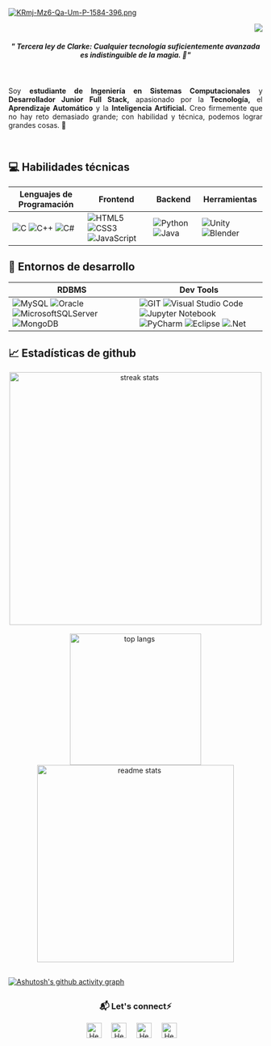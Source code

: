 [![KRmj-Mz6-Qa-Um-P-1584-396.png](https://i.postimg.cc/HkXSSH13/KRmj-Mz6-Qa-Um-P-1584-396.png)](https://postimg.cc/Yv2f959m)
<p align="right">
  <a href="https://visitcount.itsvg.in">
     <img src="https://visitcount.itsvg.in/api?id=Jjmoreno24&label=Profile%20Views&color=6&icon=5&pretty=true" />
  </a>
</p>


<h5 align="center">" Tercera ley de Clarke: Cualquier tecnología suficientemente avanzada es indistinguible de la magia. 🎢"</h5>
<br>
<p align="justify">
Soy <b>estudiante de Ingeniería en Sistemas Computacionales</b> y <b>Desarrollador Junior Full Stack,</b> apasionado por la <b>Tecnología,</b> el <b>Aprendizaje Automático</b> y la <b>Inteligencia Artificial.</b> Creo firmemente que no hay reto demasiado grande; con habilidad y técnica, podemos lograr grandes cosas. 🍵
</p>
<br>

## 💻 Habilidades técnicas

| Lenguajes de Programación | Frontend | Backend | Herramientas |
|---|---|---|---|
| ![C](https://img.shields.io/badge/c-%2300599C.svg?style=for-the-badge&logo=c&logoColor=white) ![C++](https://img.shields.io/badge/c++-%2300599C.svg?style=for-the-badge&logo=c%2B%2B&logoColor=white) ![C#](https://img.shields.io/badge/c%23-%23239120.svg?style=for-the-badge&logo=c-sharp&logoColor=white) | ![HTML5](https://img.shields.io/badge/HTML5-E34F26?style=for-the-badge&logo=html5&logoColor=white) ![CSS3](https://img.shields.io/badge/CSS3-1572B6?style=for-the-badge&logo=css3&logoColor=white) ![JavaScript](https://img.shields.io/badge/JavaScript-323330?style=for-the-badge&logo=javascript&logoColor=F7DF1E) | ![Python](https://img.shields.io/badge/python-3670A0?style=for-the-badge&logo=python&logoColor=ffdd54) ![Java](https://img.shields.io/badge/java-%23ED8B00.svg?style=for-the-badge&logo=java&logoColor=white) | ![Unity](https://img.shields.io/badge/unity-%23000000.svg?style=for-the-badge&logo=unity&logoColor=white) ![Blender](https://img.shields.io/badge/blender-%23F5792A.svg?style=for-the-badge&logo=blender&logoColor=white) |

## 🔭 Entornos de desarrollo

| RDBMS | Dev Tools |
|---|---|
| ![MySQL](https://img.shields.io/badge/mysql-%2300f.svg?style=for-the-badge&logo=mysql&logoColor=white) ![Oracle](https://img.shields.io/badge/Oracle-F80000?style=for-the-badge&logo=oracle&logoColor=white) ![MicrosoftSQLServer](https://img.shields.io/badge/Microsoft%20SQL%20Server-CC2927?style=for-the-badge&logo=microsoft%20sql%20server&logoColor=white) ![MongoDB](https://img.shields.io/badge/MongoDB-%234ea94b.svg?style=for-the-badge&logo=mongodb&logoColor=white) | ![GIT](https://img.shields.io/badge/GIT-E44C30?style=for-the-badge&logo=git&logoColor=white) ![Visual Studio Code](https://img.shields.io/badge/Visual%20Studio%20Code-0078d7.svg?style=for-the-badge&logo=visual-studio-code&logoColor=white) ![Jupyter Notebook](https://img.shields.io/badge/jupyter-%23FA0F00.svg?style=for-the-badge&logo=jupyter&logoColor=white) ![PyCharm](https://img.shields.io/badge/pycharm-143?style=for-the-badge&logo=pycharm&logoColor=black&color=black&labelColor=green) ![Eclipse](https://img.shields.io/badge/Eclipse-FE7A16.svg?style=for-the-badge&logo=Eclipse&logoColor=white) ![.Net](https://img.shields.io/badge/.NET-5C2D91?style=for-the-badge&logo=.net&logoColor=white) |

## 📈 Estadísticas de github
<div align="center">
  <div style="display: flex; justify-content: center; align-items: center;">
    <img width=500 src="https://github-readme-streak-stats-salesp07.vercel.app/?user=Jjmoreno24&count_private=true&theme=react&border_radius=10" alt="streak stats"/>
  </div>
  <br/>
  <div>
    <img width=260 src="https://github-readme-stats-salesp07.vercel.app/api/top-langs/?username=Jjmoreno24&hide=HTML&langs_count=8&layout=compact&theme=react&border_radius=10&size_weight=0.5&count_weight=0.5&exclude_repo=github-readme-stats" alt="top langs" />
    <img width=390 src="https://github-readme-stats-salesp07.vercel.app/api?username=Jjmoreno24&count_private=true&show_icons=true&theme=react&rank_icon=github&border_radius=10" alt="readme stats" />
  </div>
</div>


## 
[![Ashutosh's github activity graph](https://github-readme-activity-graph.vercel.app/graph?username=Jjmoreno24&bg_color=0d1117&color=2db48f&line=484fd8&point=2abcf7&area=true&hide_border=true)](https://github.com/ashutosh00710/github-readme-activity-graph)

##
<div align="center">
<h3 align="center"> 📬 Let's connect⚡</h3> 
</div>
<p align="center">
<a href="https://www.linkedin.com/in/jjmoreno24" target="blank">
<img align="center" width="30px" alt="Hector's LinkedIn" src="https://www.vectorlogo.zone/logos/linkedin/linkedin-icon.svg"/></a> &nbsp; &nbsp;
<a href="https://twitter.com" target="blank">
<img align="center" width="30px" alt="Hector's Twitter" src="https://www.vectorlogo.zone/logos/twitter/twitter-official.svg"/></a> &nbsp; &nbsp;
<a href="https://www.instagram.com/" target="blank">
<img align="center" width="30px" alt="Hector's Twitch" src="https://www.vectorlogo.zone/logos/instagram/instagram-icon.svg"/></a> &nbsp; &nbsp;
<a href="https://www.youtube.com/@JoseMoreno-kt3xb" target="blank">
<img align="center" width="30px" alt="Hector's Youtube" src="https://www.vectorlogo.zone/logos/youtube/youtube-icon.svg"/></a> &nbsp; &nbsp;
</p>





